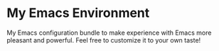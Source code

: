 # My Emacs Environment
My Emacs configuration bundle to make experience with Emacs more pleasant and powerful.
Feel free to customize it to your own taste!
